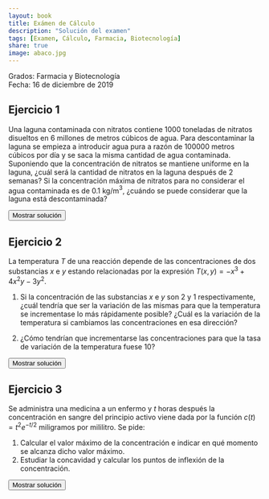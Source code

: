 ```yaml
---
layout: book
title: Exámen de Cálculo
description: "Solución del examen"
tags: [Examen, Cálculo, Farmacia, Biotecnología]
share: true
image: abaco.jpg
---
```


Grados: Farmacia y Biotecnología  
Fecha: 16 de diciembre de 2019

## Ejercicio 1

Una laguna contaminada con nitratos contiene 1000 toneladas de nitratos disueltos en 6 millones de metros cúbicos de agua.
Para descontaminar la laguna se empieza a introducir agua pura a razón de 100000 metros cúbicos por día y se saca la misma cantidad de agua contaminada.
Suponiendo que la concentración de nitratos se mantiene uniforme en la laguna, ¿cuál será la cantidad de nitratos en la laguna después de 2 semanas?
Si la concentración máxima de nitratos para no considerar el agua contaminada es de $0.1$ kg/m$^3$, ¿cuándo se puede considerar que la laguna está descontaminada?

<div><button class="solution">Mostrar solución</button></div>
<div id="solution" style="display: none">
Sea $n(t)$ la cantidad de nitratos en la laguna en el instante $t$.<br/>
Ecuación diferencial: $n'=-n/60$.<br/>
Solución: $n(t)=10^6 e^{-t/60}$.<br/>
$n(14)=791889.6$ kg.<br/>
La laguna estará descontaminada después de $30.6495$ días.
</div>

## Ejercicio 2

La temperatura $T$ de una reacción depende de las concentraciones de dos substancias $x$ e $y$ estando relacionadas por la expresión $T(x,y)=-x^3+4x^2y-3y^2$.

1. Si la concentración de las substancias $x$ e $y$ son 2 y 1 respectivamente, ¿cuál tendría que ser la variación de las mismas para que la temperatura se incrementase lo más rápidamente posible? ¿Cuál es la variación de la temperatura si cambiamos las concentraciones en esa dirección?

2. ¿Cómo tendrían que incrementarse las concentraciones para que la tasa de variación de la temperatura fuese 10?

<div><button class="solution">Mostrar solución</button></div>
<div id="solution" style="display: none">
1. $x$ e $y$ deben cambiarse siguiendo la dirección del vector gradiente $\nabla T(2,1) = (4, 10)$. La tasa de variación instantánea de la temperatura en esta dirección es $|\nabla T(2,1)|=10.77$ ºC (gr/dl)$^{-1}$.<br/>
2. $x$ e $y$ deben cambiarse siguiendo la dirección del vector unitario $(0, 1)$, es decir, $x$ debe mantenerse constante.
</div>

## Ejercicio 3

Se administra una medicina a un enfermo y $t$ horas después la concentración en sangre del principio activo viene dada por la función $c(t) = t^2e^{-t/2}$ miligramos por mililitro.
Se pide:

1. Calcular el valor máximo de la concentración e indicar en qué momento se alcanza dicho valor máximo.
2. Estudiar la concavidad y calcular los puntos de inflexión de la concentración.

<div><button class="solution">Mostrar solución</button></div>
<div id="solution" style="display: none">
1. El valor máximo se alcanza en el instante $t=4$ horas y $c(4)=16e^{-2}$ mg/dl.<br/>
2. Hay dos puntos de inflexión en $t=1.1716$ y $t=6.8284$.<br/>
La función es cóncava hacia arriba en $(-\infty, 1.1716) \cup (6.8284, \infty)$ y cóncava hacia abajo en $(1.1716, 6.8284)$.
</div>
